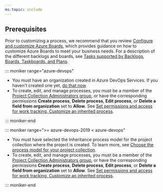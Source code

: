 ```yaml
---
ms.topic: include
---
```


## Prerequisites

Prior to customizing a process, we recommend that you review [Configure and customize Azure Boards](../../../boards/configure-customize.md), which provides guidance on how to customize Azure Boards to meet your business needs. For a description of the different backlogs and boards, see [Tasks supported by Backlogs, Boards, Taskboards, and Plans](../../../boards/backlogs/backlogs-boards-plans.md).

::: moniker range="azure-devops"

- You must have an organization created in Azure DevOps Services. If you haven't created one yet, [do that now](../../../user-guide/sign-up-invite-teammates.md).
- To create, edit, and manage processes, you must be a member of the [Project Collection Administrators group](../../security/set-project-collection-level-permissions.md), or have the corresponding permissions **Create process**, **Delete process**, **Edit process**, or **Delete a field from organization** set to **Allow**. See [Set permissions and access for work tracking, Customize an inherited process](../../security/set-permissions-access-work-tracking.md#customize-an-inherited-process).


::: moniker-end

::: moniker range=">= azure-devops-2019 < azure-devops"

- You must have selected the Inheritance process model for the project collection where the project is created. To learn more, see [Choose the process model for your project collection](../../../reference/customize-work.md#choose-the-process-model-for-your-project-collection). 
- To create, edit, and manage processes, you must be a member of the [Project Collection Administrators group](../../security/set-project-collection-level-permissions.md),  or have the corresponding permissions **Create process**, **Delete process**, **Edit process**, or **Delete a field from organization** set to **Allow**. See [Set permissions and access for work tracking, Customize an inherited process](../../security/set-permissions-access-work-tracking.md).

::: moniker-end
